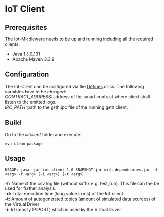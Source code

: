 # IoT Client

## Prerequisites
The [Iot-Middleware](../iot-middleware) needs to be up and running including all the required clients.
- Java 1.8.0_131
- Apache Maven 3.3.9

## Configuration
The Iot-Client can be configured via the [Defines](./src/main/java/at/ac/tuwien/infosys/iotclient/utils/Defines.java) class. The following variables have to be changed:  
*CONTRACT_ADDRESS:* address of the smart contract where client shall listen to the emitted logs.  
*IPC_PATH:* path to the geth.ipc file of the running geth client.

## Build
Go to the *iotclient* folder and execute:
```shell
mvn clean package
```

## Usage
```shell
USAGE: java -jar iot-client-1.0-SNAPSHOT-jar-with-dependencies.jar -d <arg> -f <arg> [-i <arg>] [-t <arg>]
```

**-f:** Name of the csv log file (without suffix e.g. test_run). This file can the be used for further analysis.  
**-d:** Total execution time (long value in ms) of the IoT client.  
**-t:** Amount of autogenerated topics (amount of simulated data sources) of the Virtual Driver  
**-i:** Id (mostly IP:PORT) which is used by the Virtual Driver  